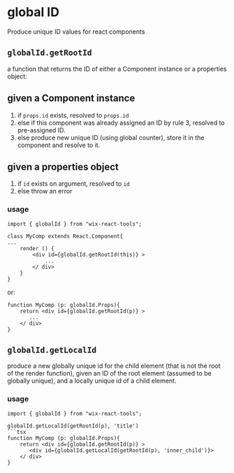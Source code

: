 # global ID

Produce unique ID values for react components

## `globalId.getRootId`
a function that returns the ID of either a Component instance or a properties object:

## given a Component instance

1. if `props.id` exists, resolved to `props.id`
2. else if this component was already assigned an ID by rule 3, resolved to pre-assigned ID. 
3. else produce new unique ID (using global counter), store it in the component and resolve to it.

## given a properties object
1. if `id` exists on argument, resolved to `id`
2. else throw an error

### usage

```tsx
import { globalId } from "wix-react-tools";

class MyComp extends React.Component{
...
    render () {
        <div id={globalId.getRootId(this)} >
            ...
        </ div>
    }
}
```
or: 
```tsx
function MyComp (p: globalId.Props){
    return <div id={globalId.getRootId(p)} >
       ...
    </ div>
}
```
## `globalId.getLocalId`
produce a new globally unique id for the child element (that is not the root of the render function), 
given an ID of the root element (assumed to be globally unique), 
and a locally unique id of a child element.

### usage
```tsx
import { globalId } from "wix-react-tools";

globalId.getLocalId(getRootId(p), 'title')
```tsx
function MyComp (p: globalId.Props){
    return <div id={globalId.getRootId(p)} >
       <div id={globalId.getLocalId(getRootId(p), 'inner_child')}>
    </ div>
}
```
